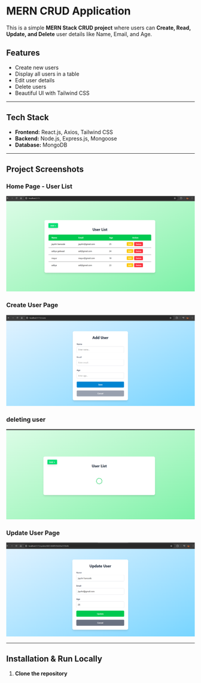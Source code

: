 # MERN CRUD Application

This is a simple **MERN Stack CRUD project** where users can **Create, Read, Update, and Delete** user details like Name, Email, and Age.

##  Features

- Create new users
- Display all users in a table
- Edit user details
- Delete users
- Beautiful UI with Tailwind CSS

---

##  Tech Stack

- **Frontend:** React.js, Axios, Tailwind CSS
- **Backend:** Node.js, Express.js, Mongoose
- **Database:** MongoDB

---

##  Project Screenshots

###  Home Page - User List

![Home Page](add.png)

###  Create User Page

![Create User](create.png)

### deleting user
![deleting User](loading.png)
### Update User Page

![Update User](update.png)

---

##  Installation & Run Locally

1. **Clone the repository**

